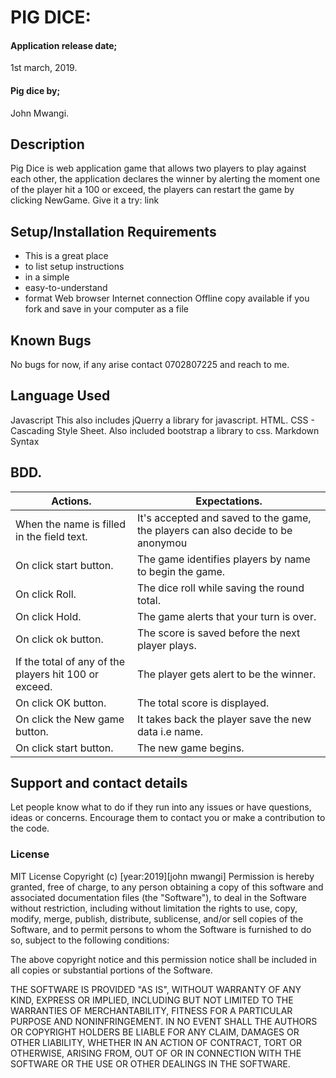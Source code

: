 # PIG DICE:

#### Application release date;
1st march, 2019.

#### Pig dice by;

John Mwangi.

## Description

Pig Dice is web application game that allows two players to play against each other, the application declares the winner by alerting the moment one of the player hit a 100 or exceed, the players can restart the game by clicking NewGame. Give it a try: link

## Setup/Installation Requirements

-   This is a great place
-   to list setup instructions
-   in a simple
-   easy-to-understand
-   format
    Web browser
    Internet connection Offline copy available if you fork and save in your computer as a file

## Known Bugs

No bugs for now, if any arise contact 0702807225 and reach to me.

## Language Used

Javascript This also includes jQuerry a library for javascript.
HTML.
CSS - Cascading Style Sheet. Also included bootstrap a library to css.
Markdown Syntax

## BDD.

| Actions.                                                   | Expectations.                                                                   |
|------------------------------------------------------------|---------------------------------------------------------------------------------|
| When the name is filled in the field text.                 | It's accepted and saved to the game, the players can also decide to be anonymou |
| On click start button.                                     | The game identifies players by name to begin the game.                          |
| On click Roll.                                             | The dice roll while saving the round total.                                     |
| On click Hold.                                             | The game alerts that your turn is over.                                         |
| On click ok button.                                        | The score is saved before the next player plays.                                |
| If the total of any of the players hit 100 or exceed.      | The player gets alert to be the winner.                                         |
| On click OK button.                                        | The total score is displayed.                                                   |
| On click the New game button.                              | It takes back the player save the new data i.e name.                            |
| On click start button.                                     | The new game begins.                                                            |

## Support and contact details

Let people know what to do if they run into any issues or have questions, ideas or concerns.  Encourage them to contact you or make a contribution to the code.

### License

MIT License
Copyright (c) [year:2019][john mwangi]
Permission is hereby granted, free of charge, to any person obtaining a copy of this software and associated documentation files (the "Software"), to deal in the Software without restriction, including without limitation the rights to use, copy, modify, merge, publish, distribute, sublicense, and/or sell copies of the Software, and to permit persons to whom the Software is furnished to do so, subject to the following conditions:

The above copyright notice and this permission notice shall be included in all copies or substantial portions of the Software.

THE SOFTWARE IS PROVIDED "AS IS", WITHOUT WARRANTY OF ANY KIND, EXPRESS OR IMPLIED, INCLUDING BUT NOT LIMITED TO THE WARRANTIES OF MERCHANTABILITY, FITNESS FOR A PARTICULAR PURPOSE AND NONINFRINGEMENT. IN NO EVENT SHALL THE AUTHORS OR COPYRIGHT HOLDERS BE LIABLE FOR ANY CLAIM, DAMAGES OR OTHER LIABILITY, WHETHER IN AN ACTION OF CONTRACT, TORT OR OTHERWISE, ARISING FROM, OUT OF OR IN CONNECTION WITH THE SOFTWARE OR THE USE OR OTHER DEALINGS IN THE SOFTWARE.
